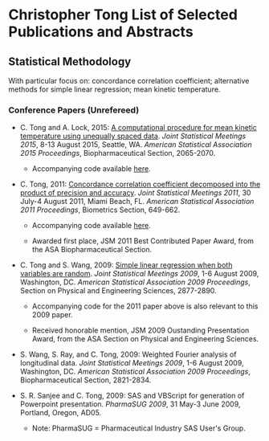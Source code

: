 # Christopher Tong List of Selected Publications and Abstracts

## Statistical Methodology

With particular focus on: concordance correlation coefficient; alternative methods for simple linear regression; mean kinetic temperature.

### Conference Papers (Unrefereed)

- C. Tong and A. Lock, 2015:  [A computational procedure for mean kinetic temperature using unequally spaced data](https://www.academia.edu/19390751/A_computational_procedure_for_mean_kinetic_temperature_using_unequally_spaced_data).  *Joint Statistical Meetings 2015*, 
8-13 August 2015, Seattle, WA.  *American Statistical Association 2015 Proceedings*, Biopharmaceutical Section, 2065-2070.

  - Accompanying code available [here](https://github.com/hydrodynamicstability/meankinetictemperature).

- C. Tong, 2011:  [Concordance correlation coefficient decomposed into the product of precision and accuracy](
https://www.academia.edu/8840828/Concordance_correlation_coefficient_decomposed_into_the_product_of_precision_and_accuracy).  *Joint Statistical Meetings 2011*, 30 July-4 August 2011, 
Miami Beach, FL.  *American Statistical Association 2011 Proceedings*, Biometrics Section, 649-662.

  - Accompanying code available [here](https://github.com/hydrodynamicstability/SLR.when.both.variables.random).
  
  - Awarded first place, JSM 2011 Best Contributed Paper Award, from the ASA Biopharmaceutical Section.

- C. Tong and S. Wang, 2009:  [Simple linear regression when both variables are random](https://www.academia.edu/3873479/Simple_Linear_Regression_When_Both_Variables_are_Random).  *Joint Statistical Meetings 2009*, 1-6 August 2009,
Washington, DC.  *American Statistical Association 2009 Proceedings*, Section on Physical and Engineering Sciences, 2877-2890.

  - Accompanying code for the 2011 paper above is also relevant to this 2009 paper.
  
  - Received honorable mention, JSM 2009 Oustanding Presentation Award, from the ASA Section on Physical and Engineering Sciences.

- S. Wang, S. Ray, and C. Tong, 2009:  Weighted Fourier analysis of longitudinal data.  *Joint Statistical Meetings 2009*, 1-6 August 2009, 
Washington, DC.  *American Statistical Association 2009 Proceedings*, Biopharmaceutical Section, 2821-2834.

- S. R. Sanjee and C. Tong, 2009:  SAS and VBScript for generation of Powerpoint presentation.  *PharmaSUG 2009*, 31 May-3 June 2009, Portland, Oregon, AD05.

  - Note:  PharmaSUG = Pharmaceutical Industry SAS User's Group.
  

